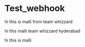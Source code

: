 # Test_webhook


hi this is malli from team whizzard


hi this malli team whizzard hyderabad

hi this is malli 
